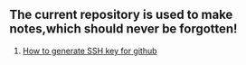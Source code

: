 ## The current repository is used to make notes,which should never be forgotten!

1. [How to generate SSH key for github]

[How to generate SSH key for github]: https://help.github.com/articles/generating-ssh-keys


